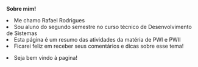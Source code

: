 <b>Sobre mim!</b>

<li>Me chamo Rafael Rodrigues
<li>Sou aluno do segundo semestre no curso técnico de Desenvolvimento de Sistemas
<li>Esta página é um resumo das atividades da matéria de PWI e PWII
<li>Ficarei feliz em receber seus comentários e dicas sobre esse tema!
<p><li>Seja bem vindo à pagina! </li></p>
